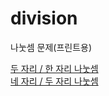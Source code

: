 # division
나눗셈 문제(프린트용)  
  
[두 자리 / 한 자리 나눗셈](https://yellowhan.github.io/division/div2-1)  
[네 자리 / 두 자리 나눗셈](https://yellowhan.github.io/division/div4-2)  
